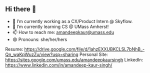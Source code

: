 ## Hi there 👋

<!--
**amandeepksingh/amandeepksingh** is a ✨ _special_ ✨ repository because its `README.md` (this file) appears on your GitHub profile.

Here are some ideas to get you started:

- 🔭 I’m currently working on ...
- 🌱 I’m currently learning ...
- 👯 I’m looking to collaborate on ...
- 🤔 I’m looking for help with ...
- 💬 Ask me about ...
- 📫 How to reach me: ...
- 😄 Pronouns: ...
- ⚡ Fun fact: ...
-->

- 🔭 I’m currently working as a CX/Product Intern @ Skyflow. 
- 🌱 I’m currently learning CS @ UMass Amherst!
- 📫 How to reach me: amandeepkaur@umass.edu
- 😄 Pronouns: she/her/hers

Resume: https://drive.google.com/file/d/1ahzEXXUBKCLSL7bNhB_-Qn_waKpWuzZu/view?usp=sharing
Personal Site: https://sites.google.com/umass.edu/amandeepkaursingh 
LinkedIn: https://www.linkedin.com/in/amandeep-kaur-singh/
